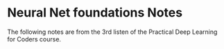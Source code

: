# Neural Net foundations Notes
The following notes are from the 3rd listen of the Practical Deep Learning for Coders course.

